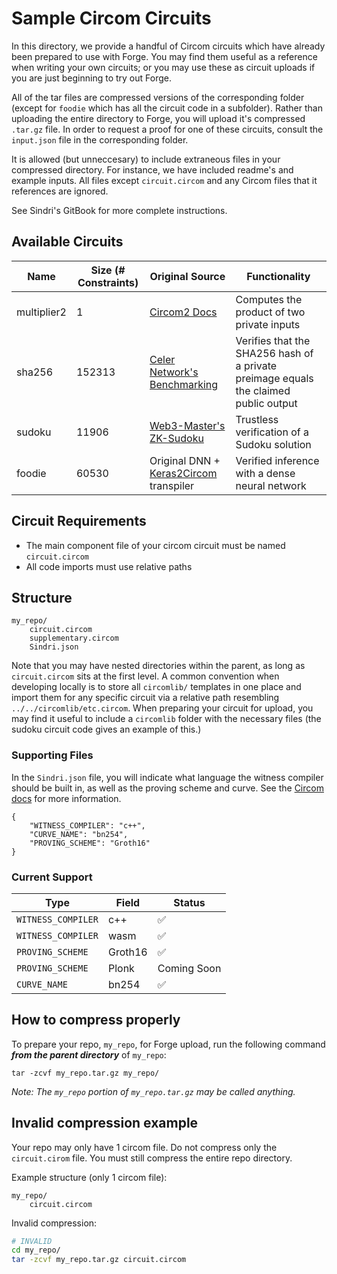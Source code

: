 # Sample Circom Circuits

In this directory, we provide a handful of Circom circuits which have already been prepared to use with Forge.  You may find them useful as a reference when writing your own circuits; or you may use these as circuit uploads if you are just beginning to try out Forge.

All of the tar files are compressed versions of the corresponding folder (except for `foodie` which has all the circuit code in a subfolder).  Rather than uploading the entire directory to Forge, you will upload it's compressed `.tar.gz` file.  In order to request a proof for one of these circuits, consult the `input.json` file in the corresponding folder.  

It is allowed (but unneccesary) to include extraneous files in your compressed directory.  For instance, we have included readme's and example inputs.  All files except `circuit.circom` and any Circom files that it references are ignored.

See Sindri's GitBook for more complete instructions. 

## Available Circuits

| Name | Size (# Constraints) | Original Source | Functionality | 
| ---- | ---- | --------------- | ------------- | 
| multiplier2 | 1 | [Circom2 Docs](https://docs.circom.io/getting-started/writing-circuits/)| Computes the product of two private inputs| 
| sha256      | 152313 | [Celer Network's Benchmarking](https://github.com/celer-network/zk-benchmark/tree/main) | Verifies that the SHA256 hash of a private preimage equals the claimed public output|
| sudoku      | 11906 | [Web3-Master's ZK-Sudoku](https://github.com/web3-master/zksnark-sudoku)| Trustless verification of a Sudoku solution |
| foodie      | 60530 | Original DNN + [Keras2Circom](https://github.com/socathie/keras2circom) transpiler | Verified inference with a dense neural network |



## Circuit Requirements
- The main component file of your circom circuit must be named `circuit.circom`
- All code imports must use relative paths

## Structure
```
my_repo/
    circuit.circom
    supplementary.circom
    Sindri.json
```
Note that you may have nested directories within the parent, as long as `circuit.circom` sits at the first level.  A common convention when developing locally is to store all `circomlib/` templates in one place and import them for any specific circuit via a relative path resembling `../../circomlib/etc.circom`.  When preparing your circuit for upload, you may find it useful to include a `circomlib` folder with the necessary files (the sudoku circuit code gives an example of this.)

### Supporting Files
In the `Sindri.json` file, you will indicate what language the witness compiler should be built in, as well as the proving scheme and curve.  See the [Circom docs](https://docs.circom.io/getting-started/computing-the-witness/#the-witness-file) for more information.
```
{
    "WITNESS_COMPILER": "c++",
    "CURVE_NAME": "bn254",
    "PROVING_SCHEME": "Groth16"
}
```

### Current Support

| Type        | Field       | Status       |
| ----------- | ----------- | --- |
| `WITNESS_COMPILER`      | c++       |  ✅   | 
| `WITNESS_COMPILER`      | wasm       |  ✅   | 
| `PROVING_SCHEME`      | Groth16       |  ✅   | 
| `PROVING_SCHEME`      | Plonk       |  Coming Soon   | 
| `CURVE_NAME`      | bn254       |  ✅   | 

## How to compress properly
To prepare your repo, `my_repo`, for Forge upload, run the following command ***from the parent directory*** of `my_repo`:
```
tar -zcvf my_repo.tar.gz my_repo/
```
*Note: The `my_repo` portion of `my_repo.tar.gz` may be called anything.*

## Invalid compression example
Your repo may only have 1 circom file. Do not compress only the `circuit.cirom` file. You must still compress the entire repo directory.

Example structure (only 1 circom file):
```
my_repo/
    circuit.circom
```

Invalid compression:
```bash
# INVALID
cd my_repo/
tar -zcvf my_repo.tar.gz circuit.circom
```
